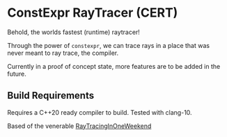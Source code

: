 # ConstExpr RayTracer (CERT)

Behold, the worlds fastest (runtime) raytracer!

Through the power of `constexpr`, we can trace rays in a place that was never meant to ray trace, the compiler.

Currently in a proof of concept state, more features are to be added in the future.

## Build Requirements
Requires a C++20 ready compiler to build. Tested with clang-10.


Based of the venerable [RayTracingInOneWeekend](http://www.realtimerendering.com/raytracing/Ray%20Tracing%20in%20a%20Weekend.pdf)